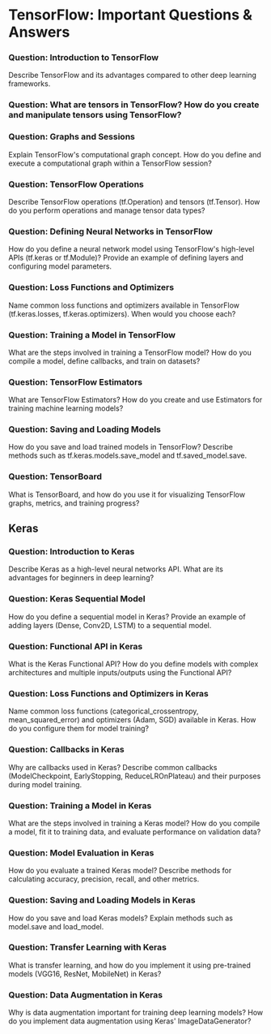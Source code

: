 # TensorFlow: Important Questions & Answers

### Question: Introduction to TensorFlow

Describe TensorFlow and its advantages compared to other deep learning frameworks.

### Question: What are tensors in TensorFlow? How do you create and manipulate tensors using TensorFlow?

### Question: Graphs and Sessions

Explain TensorFlow's computational graph concept. How do you define and execute a computational graph within a TensorFlow session?

### Question: TensorFlow Operations

Describe TensorFlow operations (tf.Operation) and tensors (tf.Tensor). How do you perform operations and manage tensor data types?

### Question: Defining Neural Networks in TensorFlow

How do you define a neural network model using TensorFlow's high-level APIs (tf.keras or tf.Module)? Provide an example of defining layers and configuring model parameters.

### Question: Loss Functions and Optimizers

Name common loss functions and optimizers available in TensorFlow (tf.keras.losses, tf.keras.optimizers). When would you choose each?

### Question: Training a Model in TensorFlow

What are the steps involved in training a TensorFlow model? How do you compile a model, define callbacks, and train on datasets?

### Question: TensorFlow Estimators

What are TensorFlow Estimators? How do you create and use Estimators for training machine learning models?

### Question: Saving and Loading Models

How do you save and load trained models in TensorFlow? Describe methods such as tf.keras.models.save_model and tf.saved_model.save.

### Question: TensorBoard

What is TensorBoard, and how do you use it for visualizing TensorFlow graphs, metrics, and training progress?

## Keras

### Question: Introduction to Keras

Describe Keras as a high-level neural networks API. What are its advantages for beginners in deep learning?

### Question: Keras Sequential Model

How do you define a sequential model in Keras? Provide an example of adding layers (Dense, Conv2D, LSTM) to a sequential model.

### Question: Functional API in Keras

What is the Keras Functional API? How do you define models with complex architectures and multiple inputs/outputs using the Functional API?

### Question: Loss Functions and Optimizers in Keras

Name common loss functions (categorical_crossentropy, mean_squared_error) and optimizers (Adam, SGD) available in Keras. How do you configure them for model training?

### Question: Callbacks in Keras

Why are callbacks used in Keras? Describe common callbacks (ModelCheckpoint, EarlyStopping, ReduceLROnPlateau) and their purposes during model training.

### Question: Training a Model in Keras

What are the steps involved in training a Keras model? How do you compile a model, fit it to training data, and evaluate performance on validation data?

### Question: Model Evaluation in Keras

How do you evaluate a trained Keras model? Describe methods for calculating accuracy, precision, recall, and other metrics.

### Question: Saving and Loading Models in Keras

How do you save and load Keras models? Explain methods such as model.save and load_model.

### Question: Transfer Learning with Keras

What is transfer learning, and how do you implement it using pre-trained models (VGG16, ResNet, MobileNet) in Keras?

### Question: Data Augmentation in Keras

Why is data augmentation important for training deep learning models? How do you implement data augmentation using Keras' ImageDataGenerator?